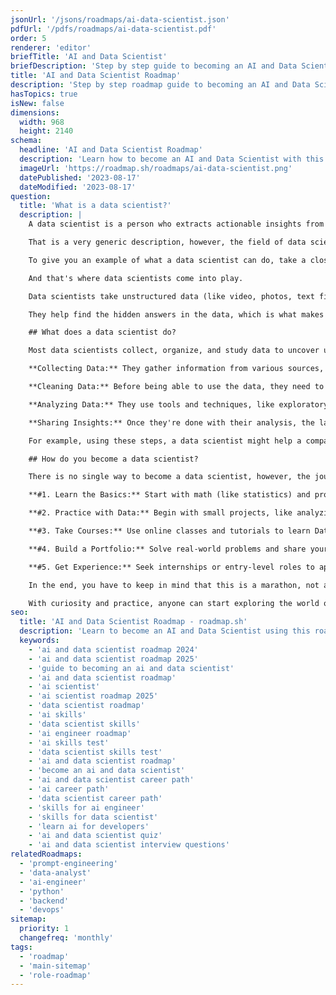 ```yaml
---
jsonUrl: '/jsons/roadmaps/ai-data-scientist.json'
pdfUrl: '/pdfs/roadmaps/ai-data-scientist.pdf'
order: 5
renderer: 'editor'
briefTitle: 'AI and Data Scientist'
briefDescription: 'Step by step guide to becoming an AI and Data Scientist in 2025'
title: 'AI and Data Scientist Roadmap'
description: 'Step by step roadmap guide to becoming an AI and Data Scientist in 2025'
hasTopics: true
isNew: false
dimensions:
  width: 968
  height: 2140
schema:
  headline: 'AI and Data Scientist Roadmap'
  description: 'Learn how to become an AI and Data Scientist with this interactive step by step guide in 2025. We also have resources and short descriptions attached to the roadmap items so you can get everything you want to learn in one place.'
  imageUrl: 'https://roadmap.sh/roadmaps/ai-data-scientist.png'
  datePublished: '2023-08-17'
  dateModified: '2023-08-17'
question:
  title: 'What is a data scientist?'
  description: |
    A data scientist is a person who extracts actionable insights from data by using programming, statistics, machine learning, and domain knowledge.

    That is a very generic description, however, the field of data science is so broad that it's tough to define the role without going into the specifics.

    To give you an example of what a data scientist can do, take a closer look at the last selfie you took. Look at your face; what emotion are you showing? Are you happy? Sad? Crying? Laughing? All at the same time? For you, answering those questions is trivially simple; however, getting a computer to do it is a whole different problem.

    And that's where data scientists come into play.

    Data scientists take unstructured data (like video, photos, text files, etc) and structured data (like database rows, spreadsheets, etc) and figure out what it all means. By analyzing this data (some call it "big data"), they help companies make better decisions, such as understanding what customers want, how they feel about their products, or even predicting future trends.

    They help find the hidden answers in the data, which is what makes this profession so appealing to some.

    ## What does a data scientist do?

    Most data scientists collect, organize, and study data to uncover useful insights. At a high level, here's a simple way to break that process down:

    **Collecting Data:** They gather information from various sources, like websites, databases, or devices. Depending on the project, the sources of information might be very different, but the point is that once the data enters the domains of the data scientist, it's all 1's and 0's for them to process.

    **Cleaning Data:** Before being able to use the data, they need to ensure the data is formatted correctly, doesn't have any holes, and that the values actually make sense within the context of their source (i.e., that there are not too many "outliers"). They fix these mistakes and make sure the data is ready to use.

    **Analyzing Data:** They use tools and techniques, like exploratory data analysis, charts, or algorithms, to find patterns and trends.

    **Sharing Insights:** Once they're done with their analysis, the last step is sharing the results. Data scientists explain their findings in easy-to-understand ways, often with visuals, so that others can take action based on the data.

    For example, using these steps, a data scientist might help a company predict which products will sell best next month based on historical sales data and customer trends.

    ## How do you become a data scientist?

    There is no single way to become a data scientist, however, the journey usually involves these steps:

    **#1. Learn the Basics:** Start with math (like statistics) and programming (Python or R) to understand and process data efficiently.

    **#2. Practice with Data:** Begin with small projects, like analyzing trends or creating charts, and gradually tackle more complex goals.

    **#3. Take Courses:** Use online classes and tutorials to learn Data Science step by step.

    **#4. Build a Portfolio:** Solve real-world problems and share your work to showcase your skills and attract opportunities.

    **#5. Get Experience:** Seek internships or entry-level roles to apply and grow your skills.

    In the end, you have to keep in mind that this is a marathon, not a race. Rushing through knowledge or cutting corners for the sake of speed will only limit your options and your understanding by the time you actually do get the job.

    With curiosity and practice, anyone can start exploring the world of Data Science.
seo:
  title: 'AI and Data Scientist Roadmap - roadmap.sh'
  description: 'Learn to become an AI and Data Scientist using this roadmap. Community driven, articles, resources, guides, interview questions, quizzes for modern AI and Data Science.'
  keywords:
    - 'ai and data scientist roadmap 2024'
    - 'ai and data scientist roadmap 2025'
    - 'guide to becoming an ai and data scientist'
    - 'ai and data scientist roadmap'
    - 'ai scientist'
    - 'ai scientist roadmap 2025'
    - 'data scientist roadmap'
    - 'ai skills'
    - 'data scientist skills'
    - 'ai engineer roadmap'
    - 'ai skills test'
    - 'data scientist skills test'
    - 'ai and data scientist roadmap'
    - 'become an ai and data scientist'
    - 'ai and data scientist career path'
    - 'ai career path'
    - 'data scientist career path'
    - 'skills for ai engineer'
    - 'skills for data scientist'
    - 'learn ai for developers'
    - 'ai and data scientist quiz'
    - 'ai and data scientist interview questions'
relatedRoadmaps:
  - 'prompt-engineering'
  - 'data-analyst'
  - 'ai-engineer'
  - 'python'
  - 'backend'
  - 'devops'
sitemap:
  priority: 1
  changefreq: 'monthly'
tags:
  - 'roadmap'
  - 'main-sitemap'
  - 'role-roadmap'
---
```

